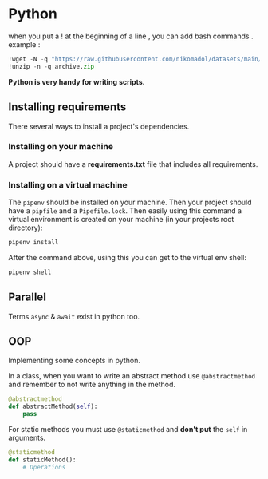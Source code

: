 # Python

when you put a ! at the beginning of a line , you can add bash commands . example : 
```python
!wget -N -q "https://raw.githubusercontent.com/nikomadol/datasets/main/FER-2013/archive.zip"
!unzip -n -q archive.zip
```

**Python is very handy for writing scripts.**

## Installing requirements

There several ways to install a project's dependencies. 

### Installing on your machine 

A project should have a **requirements.txt** file that includes all requirements. 


### Installing on a virtual machine

The `pipenv` should be installed on your machine. Then your project should have a `pipfile` and a `Pipefile.lock`. Then easily using this command a virtual environment is created on your machine (in your projects root directory):
```bash
pipenv install
```

After the command above, using this you can get to the virtual env shell:
```bash
pipenv shell
```

## Parallel

Terms `async` & `await` exist in python too.

## OOP

Implementing some concepts in python. 

In a class, when you want to write an abstract method use `@abstractmethod` and remember to not write anything in the method. 
```python
@abstractmethod
def abstractMethod(self):
    pass
```

For static methods you must use `@staticmethod` and **don't put** the `self` in arguments.
```python
@staticmethod
def staticMethod():
    # Operations 
```